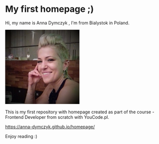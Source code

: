 # My first homepage ;)
Hi, my name is Anna Dymczyk , I'm from Bialystok in Poland.

![Anna Dymczyk](img/ania2.jpg) 

This is my first repository with homepage created as part of the course - Frontend Developer from scratch with YouCode.pl. 

https://anna-dymczyk.github.io/homepage/

Enjoy reading :)
